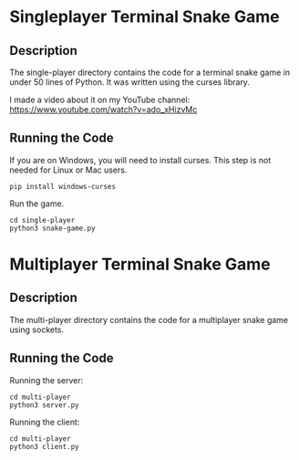 # Singleplayer Terminal Snake Game

## Description
The single-player directory contains the code for a terminal snake game in under 50 lines of Python. It was written using the curses library. 

I made a video about it on my YouTube channel: https://www.youtube.com/watch?v=ado_xHizvMc

## Running the Code
If you are on Windows, you will need to install curses. This step is not needed for Linux or Mac users.
```
pip install windows-curses
```
Run the game.
```
cd single-player
python3 snake-game.py
```

# Multiplayer Terminal Snake Game

## Description
The multi-player directory contains the code for a multiplayer snake game using sockets. 

## Running the Code
Running the server:
```
cd multi-player
python3 server.py
```
Running the client:
```
cd multi-player
python3 client.py
```